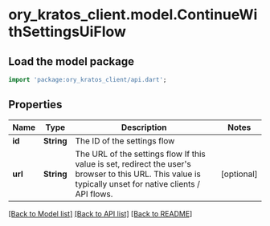 # ory_kratos_client.model.ContinueWithSettingsUiFlow

## Load the model package
```dart
import 'package:ory_kratos_client/api.dart';
```

## Properties
Name | Type | Description | Notes
------------ | ------------- | ------------- | -------------
**id** | **String** | The ID of the settings flow | 
**url** | **String** | The URL of the settings flow  If this value is set, redirect the user's browser to this URL. This value is typically unset for native clients / API flows. | [optional] 

[[Back to Model list]](../README.md#documentation-for-models) [[Back to API list]](../README.md#documentation-for-api-endpoints) [[Back to README]](../README.md)


